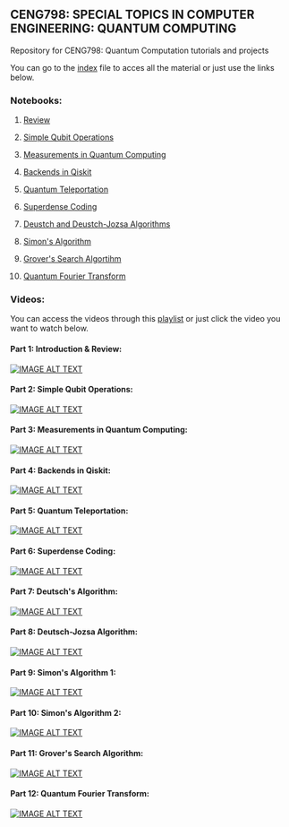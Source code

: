 ## CENG798: SPECIAL TOPICS IN COMPUTER ENGINEERING: QUANTUM COMPUTING 
Repository for CENG798: Quantum Computation tutorials and projects

You can go to the [index](index.ipynb) file to acces all the material or just use the links below.

### Notebooks:

1. [Review](notebooks/1-Review.ipynb)

2. [Simple Qubit Operations](notebooks/2-Simple_Qubit_Ops.ipynb)

3. [Measurements in Quantum Computing](notebooks/3-Measurements.ipynb)

4. [Backends in Qiskit](notebooks/4-Backends.ipynb)

5. [Quantum Teleportation](notebooks/5-Quantum_Teleportation.ipynb)

6. [Superdense Coding](notebooks/6-Superdense_Coding.ipynb)

7. [Deustch and Deustch-Jozsa Algorithms](notebooks/7-Deustch_and_Deustch-Jozsa_Algorithms.ipynb)

8. [Simon's Algorithm](notebooks/8-Simons_Algorithm.ipynb)

9. [Grover's Search Algortihm](notebooks/9-Grovers_Search.ipynb)

10. [Quantum Fourier Transform](notebooks/10-Quantum_Fourier_Transform.ipynb)

### Videos:

You can access the videos through this [playlist](https://www.youtube.com/playlist?list=PLZWImuZNeE4On0ioy4HqMRSUFhIqJS6g2) or just click the video you want to watch below.

#### Part 1: Introduction & Review:           

[![IMAGE ALT TEXT](http://img.youtube.com/vi/qSOJMcaexrg/0.jpg)](http://www.youtube.com/watch?v=qSOJMcaexrg) 

#### Part 2: Simple Qubit Operations:

[![IMAGE ALT TEXT](http://img.youtube.com/vi/Gm47G03w9VU/0.jpg)](http://www.youtube.com/watch?v=Gm47G03w9VU)

#### Part 3: Measurements in Quantum Computing:

[![IMAGE ALT TEXT](http://img.youtube.com/vi/JVFbOJOpJ7g/0.jpg)](http://www.youtube.com/watch?v=JVFbOJOpJ7g)

#### Part 4: Backends in Qiskit:

[![IMAGE ALT TEXT](http://img.youtube.com/vi/NOFxY_VZjpU/0.jpg)](http://www.youtube.com/watch?v=NOFxY_VZjpU)

#### Part 5: Quantum Teleportation:

[![IMAGE ALT TEXT](http://img.youtube.com/vi/eHcDKsId5RQ/0.jpg)](http://www.youtube.com/watch?v=eHcDKsId5RQ)

#### Part 6: Superdense Coding:

[![IMAGE ALT TEXT](http://img.youtube.com/vi/4Equ6lHC9vw/0.jpg)](http://www.youtube.com/watch?v=4Equ6lHC9vw)

#### Part 7: Deutsch's Algorithm:

[![IMAGE ALT TEXT](http://img.youtube.com/vi/dimkv5o4HgM/0.jpg)](http://www.youtube.com/watch?v=dimkv5o4HgM)

#### Part 8: Deutsch-Jozsa Algorithm:

[![IMAGE ALT TEXT](http://img.youtube.com/vi/U2ArvgYRslA/0.jpg)](http://www.youtube.com/watch?v=U2ArvgYRslA)

#### Part 9: Simon's Algorithm 1:

[![IMAGE ALT TEXT](http://img.youtube.com/vi/5xwmXXt0oxg/0.jpg)](http://www.youtube.com/watch?v=5xwmXXt0oxg)

#### Part 10: Simon's Algorithm 2:

[![IMAGE ALT TEXT](http://img.youtube.com/vi/E_kVIs65f_I/0.jpg)](http://www.youtube.com/watch?v=E_kVIs65f_I)

#### Part 11: Grover's Search Algorithm:

[![IMAGE ALT TEXT](http://img.youtube.com/vi/yGDf4kGjZvw/0.jpg)](http://www.youtube.com/watch?v=yGDf4kGjZvw)

#### Part 12: Quantum Fourier Transform:

[![IMAGE ALT TEXT](http://img.youtube.com/vi/98R0ZLZ8tC8/0.jpg)](http://www.youtube.com/watch?v=98R0ZLZ8tC8)



